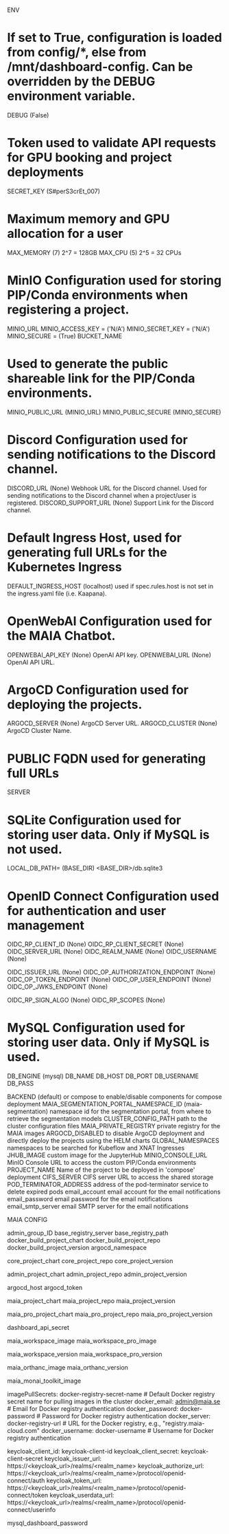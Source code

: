 ENV

# If set to True, configuration is loaded from config/*, else from /mnt/dashboard-config. Can be overridden by the DEBUG environment variable.
DEBUG (False) 

# Token used to validate API requests for GPU booking and project deployments
SECRET_KEY (S#perS3crEt_007)

# Maximum memory and GPU allocation for a user
MAX_MEMORY (7) 2^7 = 128GB
MAX_CPU    (5) 2^5 = 32 CPUs


# MinIO Configuration used for storing PIP/Conda environments when registering a project.
MINIO_URL 
MINIO_ACCESS_KEY = ('N/A')
MINIO_SECRET_KEY = ('N/A')
MINIO_SECURE  = (True)
BUCKET_NAME

# Used to generate the public shareable link for the PIP/Conda environments.
MINIO_PUBLIC_URL (MINIO_URL)
MINIO_PUBLIC_SECURE (MINIO_SECURE)


# Discord Configuration used for sending notifications to the Discord channel.
DISCORD_URL (None) Webhook URL for the Discord channel. Used for sending notifications to the Discord channel when a project/user is registered.
DISCORD_SUPPORT_URL (None) Support Link for the Discord channel.

# Default Ingress Host, used for generating full URLs for the Kubernetes Ingress
DEFAULT_INGRESS_HOST (localhost) used if spec.rules.host is not set in the ingress.yaml file (i.e. Kaapana).

# OpenWebAI Configuration used for the MAIA Chatbot.
OPENWEBAI_API_KEY (None) OpenAI API key.
OPENWEBAI_URL (None) OpenAI API URL.

# ArgoCD Configuration used for deploying the projects.
ARGOCD_SERVER (None) ArgoCD Server URL.
ARGOCD_CLUSTER (None) ArgoCD Cluster Name.


# PUBLIC FQDN used for generating full URLs
SERVER

# SQLite Configuration used for storing user data. Only if MySQL is not used.
LOCAL_DB_PATH= (BASE_DIR)  <BASE_DIR>/db.sqlite3



# OpenID Connect Configuration used for authentication and user management
OIDC_RP_CLIENT_ID (None)
OIDC_RP_CLIENT_SECRET (None)
OIDC_SERVER_URL (None)
OIDC_REALM_NAME (None)
OIDC_USERNAME (None)

OIDC_ISSUER_URL (None)
OIDC_OP_AUTHORIZATION_ENDPOINT (None)
OIDC_OP_TOKEN_ENDPOINT (None)
OIDC_OP_USER_ENDPOINT (None)
OIDC_OP_JWKS_ENDPOINT (None)

OIDC_RP_SIGN_ALGO (None)
OIDC_RP_SCOPES (None)


# MySQL Configuration used for storing user data. Only if MySQL is used.
DB_ENGINE (mysql)
DB_NAME
DB_HOST
DB_PORT
DB_USERNAME
DB_PASS

BACKEND (default) or compose to enable/disable components for compose deployment
MAIA_SEGMENTATION_PORTAL_NAMESPACE_ID (maia-segmentation) namespace id for the segmentation portal, from where to retrieve the segmentation models
CLUSTER_CONFIG_PATH path to the cluster configuration files
MAIA_PRIVATE_REGISTRY private registry for the MAIA images
ARGOCD_DISABLED to disable ArgoCD deployment and directly deploy the projects using the HELM charts
GLOBAL_NAMESPACES namespaces to be searched for Kubeflow and XNAT Ingresses
JHUB_IMAGE custom image for the JupyterHub
MINIO_CONSOLE_URL MinIO Console URL to access the custom PIP/Conda environments
PROJECT_NAME Name of the project to be deployed in 'compose' deployment
CIFS_SERVER CIFS server URL to access the shared storage
POD_TERMINATOR_ADDRESS address of the pod-terminator service to delete expired pods
email_account email account for the email notifications
email_password email password for the email notifications
email_smtp_server email SMTP server for the email notifications



MAIA CONFIG

admin_group_ID
base_registry_server
base_registry_path
docker_build_project_chart
docker_build_project_repo
docker_build_project_version
argocd_namespace

core_project_chart
core_project_repo
core_project_version

admin_project_chart
admin_project_repo
admin_project_version

argocd_host
argocd_token

maia_project_chart
maia_project_repo
maia_project_version

maia_pro_project_chart
maia_pro_project_repo
maia_pro_project_version

dashboard_api_secret

maia_workspace_image
maia_workspace_pro_image

maia_workspace_version
maia_workspace_pro_version

maia_orthanc_image
maia_orthanc_version

maia_monai_toolkit_image

imagePullSecrets: docker-registry-secret-name # Default Docker registry secret name for pulling images in the cluster
docker_email: admin@maia.se  # Email for Docker registry authentication
docker_password: docker-password # Password for Docker registry authentication
docker_server: docker-registry-url # URL for the Docker registry, e.g., "registry.maia-cloud.com"
docker_username: docker-username # Username for Docker registry authentication

keycloak_client_id: keycloak-client-id
keycloak_client_secret: keycloak-client-secret
keycloak_issuer_url: https://<keycloak_url>/realms/<realm_name>
keycloak_authorize_url: https://<keycloak_url>/realms/<realm_name>/protocol/openid-connect/auth
keycloak_token_url: https://<keycloak_url>/realms/<realm_name>/protocol/openid-connect/token
keycloak_userdata_url: https://<keycloak_url>/realms/<realm_name>/protocol/openid-connect/userinfo

mysql_dashboard_password